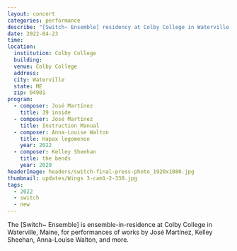 ```yaml
---
layout: concert
categories: performance
describe: "[Switch~ Ensemble] residency at Colby College in Waterville, Maine, performing music by José Martínez, Kelley Sheehan, Anna-Louise Walton, and more."
date: 2022-04-23
time:
location:
  institution: Colby College
  building:
  venue: Colby College
  address:
  city: Waterville
  state: ME
  zip: 04901
program:
  - composer: José Martínez
    title: 39 inside
  - composer: José Martínez
    title: Instruction Manual
  - composer: Anna-Louise Walton
    title: Hapax legomenon
    year: 2022
  - composer: Kelley Sheehan
    title: the bends
    year: 2020
headerImage: headers/switch-final-press-photo_1920x1080.jpg
thumbnail: updates/Wings 3-cam1-2-330.jpg
tags:
  - 2022
  - switch
  - new
---
```


The [Switch~ Ensemble] is ensemble-in-residence at Colby College in Waterville, Maine, for performances of works by José Martínez, Kelley Sheehan, Anna-Louise Walton, and more.

